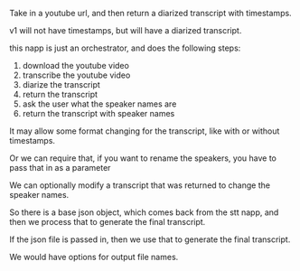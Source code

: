 Take in a youtube url, and then return a diarized transcript with timestamps.

v1 will not have timestamps, but will have a diarized transcript.

this napp is just an orchestrator, and does the following steps:

1. download the youtube video
2. transcribe the youtube video
3. diarize the transcript
4. return the transcript
5. ask the user what the speaker names are
6. return the transcript with speaker names

It may allow some format changing for the transcript, like with or without
timestamps.

Or we can require that, if you want to rename the speakers, you have to pass
that in as a parameter

We can optionally modify a transcript that was returned to change the speaker
names.

So there is a base json object, which comes back from the stt napp, and then we
process that to generate the final transcript.

If the json file is passed in, then we use that to generate the final
transcript.

We would have options for output file names.
